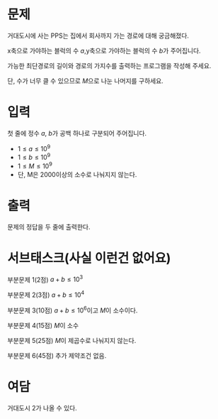 # 문제

거대도시에 사는 PPS는 집에서 회사까지 가는 경로에 대해 궁금해졌다. 

x축으로 가야하는 블럭의 수 $a$,y축으로 가야하는 블럭의 수 $b$가 주어집니다.

가능한 최단경로의 길이와 경로의 가지수를 출력하는 프로그램을 작성해 주세요.

단, 수가 너무 클 수 있으므로 $M$으로 나눈 나머지를 구하세요.

# 입력

첫 줄에 정수 $a$, $b$가 공백 하나로 구분되어 주어집니다.

* $1 \le a \le 10^9$
* $1 \le b \le 10^9$
* $1 \le M \le 10^9$
* 단, M은 2000이상의 소수로 나눠지지 않는다.
  
# 출력

문제의 정답을 두 줄에 출력한다. 

# 서브태스크(사실 이런건 없어요)

부분문제 1(2점) $a+b \le 10^3$

부분문제 2(3점) $a+b \le 10^4$

부분문제 3(10점) $a+b \le 10^6$이고 $M$이 소수이다.

부분문제 4(15점) $M$이 소수

부분문제 5(25점) $M$이 제곱수로 나눠지지 않는다.

부분문제 6(45점) 추가 제약조건 없음.

# 여담

거대도시 2가 나올 수 있다.